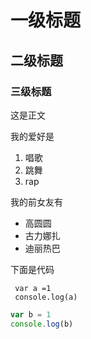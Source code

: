 # 一级标题

## 二级标题

### 三级标题

这是正文

我的爱好是

1. 唱歌
2. 跳舞
3. rap

我的前女友有

* 高圆圆
* 古力娜扎
* 迪丽热巴

下面是代码

     var a =1
     console.log(a)
     
```javascript
var b = 1
console.log(b)
```

